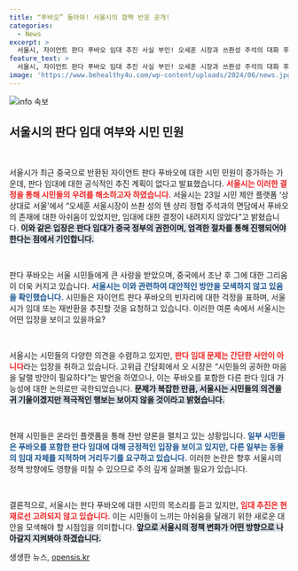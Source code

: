 ```yaml
---
title: “푸바오” 돌아와! 서울시의 깜짝 반응 공개!
categories:
  - News
excerpt: >
  서울시, 자이언트 판다 푸바오 임대 추진 사실 부인! 오세훈 시장과 쓰촨성 주석의 대화 후에도 민원 폭주 속, 시민들은 다양한 의견 쏟아내고 있어. 판다 귀환은 과연 가능할까?
feature_text: >
  서울시, 자이언트 판다 푸바오 임대 추진 사실 부인! 오세훈 시장과 쓰촨성 주석의 대화 후에도 민원 폭주 속, 시민들은 다양한 의견 쏟아내고 있어. 판다 귀환은 과연 가능할까?
image: 'https://www.behealthy4u.com/wp-content/uploads/2024/06/news.jpg'
---
```


<p><img src="https://www.behealthy4u.com/wp-content/uploads/2024/06/news.jpg" alt="info 속보" /></p>

<h2 data-ke-size="size26">서울시의 판다 임대 여부와 시민 민원</h2>

<p data-ke-size="size16">&nbsp;</p>

<p>서울시가 최근 중국으로 반환된 자이언트 판다 푸바오에 대한 시민 민원이 증가하는 가운데, 판다 임대에 대한 공식적인 추진 계획이 없다고 발표했습니다. <b><span style="color: #ee2323;">서울시는 이러한 결정을 통해 시민들의 우려를 해소하고자 하였습니다.</span></b> 서울시는 23일 시민 제안 플랫폼 ‘상상대로 서울’에서 “오세훈 서울시장이 쓰촨 성의 톈 샹리 정협 주석과의 면담에서 푸바오의 존재에 대한 아쉬움이 있었지만, 임대에 대한 결정이 내려지지 않았다”고 밝혔습니다. <b><span style="background-color: #21538527;">이와 같은 입장은 판다 임대가 중국 정부의 권한이며, 엄격한 절차를 통해 진행되어야 한다는 점에서 기인합니다.</span></b></p>

<p data-ke-size="size16">&nbsp;</p>

<p>판다 푸바오는 서울 시민들에게 큰 사랑을 받았으며, 중국에서 조난 후 그에 대한 그리움이 더욱 커지고 있습니다. <b><span style="color: #1a5490;">서울시는 이와 관련하여 대안적인 방안을 모색하지 않고 있음을 확인했습니다.</span></b> 시민들은 자이언트 판다 푸바오의 빈자리에 대한 걱정을 표하며, 서울시가 임대 또는 재반환을 추진할 것을 요청하고 있습니다. 이러한 여론 속에서 서울시는 어떤 입장을 보이고 있을까요?</p>

<p data-ke-size="size16">&nbsp;</p>

<p>서울시는 시민들의 다양한 의견을 수렴하고 있지만, <b><span style="color: #ee2323;">판다 임대 문제는 간단한 사안이 아니다</span></b>라는 입장을 취하고 있습니다. 고위급 간담회에서 오 시장은 “시민들의 공허한 마음을 달랠 방안이 필요하다”는 발언을 하였으나, 이는 푸바오를 포함한 다른 판다 임대 가능성에 대한 논의로만 국한되었습니다. <b><span style="background-color: #21538527;">문제가 복잡한 만큼, 서울시는 시민들의 의견을 귀 기울이겠지만 적극적인 행보는 보이지 않을 것이라고 밝혔습니다.</span></b></p>

<p data-ke-size="size16">&nbsp;</p>

<p>현재 시민들은 온라인 플랫폼을 통해 찬반 양론을 펼치고 있는 상황입니다. <b><span style="color: #1a5490;">일부 시민들은 푸바오를 포함한 판다 임대에 대해 긍정적인 입장을 보이고 있지만, 다른 일부는 동물의 임대 자체를 지적하며 거리두기를 요구하고 있습니다.</span></b> 이러한 논란은 향후 서울시의 정책 방향에도 영향을 미칠 수 있으므로 주의 깊게 살펴볼 필요가 있습니다.</p>

<p data-ke-size="size16">&nbsp;</p>

<p>결론적으로, 서울시는 판다 푸바오에 대한 시민의 목소리를 듣고 있지만, <b><span style="color: #ee2323;">임대 추진은 현재로선 고려되지 않고 있습니다.</span></b> 이는 시민들이 느끼는 아쉬움을 달래기 위한 새로운 대안을 모색해야 할 시점임을 의미합니다. <b><span style="background-color: #21538527;">앞으로 서울시의 정책 변화가 어떤 방향으로 나아갈지 지켜봐야 하겠습니다.</span></b></p>
생생한 뉴스, <a href="https://opensis.kr" rel="dofollow">opensis.kr</a>


